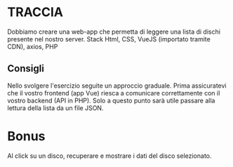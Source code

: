 # TRACCIA

Dobbiamo creare una web-app che permetta di leggere una lista di dischi presente nel nostro server.
Stack
Html, CSS, VueJS (importato tramite CDN), axios, PHP

## Consigli

Nello svolgere l'esercizio seguite un approccio graduale.
Prima assicuratevi che il vostro frontend (app Vue) riesca a comunicare correttamente con il vostro backend (API in PHP).
Solo a questo punto sarà utile passare alla lettura della lista da un file JSON.

# Bonus

Al click su un disco, recuperare e mostrare i dati del disco selezionato.
